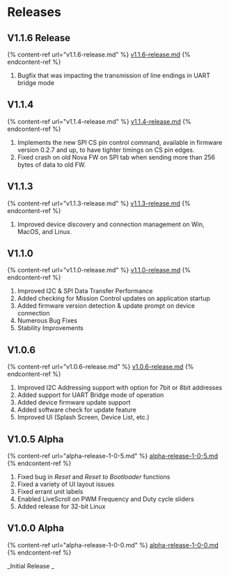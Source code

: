 # Releases

## V1.1.6 Release

{% content-ref url="v1.1.6-release.md" %}
[v1.1.6-release.md](v1.1.6-release.md)
{% endcontent-ref %}

1. Bugfix that was impacting the transmission of line endings in UART bridge mode

## V1.1.4

{% content-ref url="v1.1.4-release.md" %}
[v1.1.4-release.md](v1.1.4-release.md)
{% endcontent-ref %}

1. Implements the new SPI CS pin control command, available in firmware version 0.2.7 and up, to have tighter timings on CS pin edges.
2. Fixed crash on old Nova FW on SPI tab when sending more than 256 bytes of data to old FW.

## V1.1.3

{% content-ref url="v1.1.3-release.md" %}
[v1.1.3-release.md](v1.1.3-release.md)
{% endcontent-ref %}

1. Improved device discovery and connection management on Win, MacOS, and Linux.

## V1.1.0

{% content-ref url="v1.1.0-release.md" %}
[v1.1.0-release.md](v1.1.0-release.md)
{% endcontent-ref %}

1. Improved I2C & SPI Data Transfer Performance
2. Added checking for Mission Control updates on application startup
3. Added firmware version detection & update prompt on device connection
4. Numerous Bug Fixes
5. Stability Improvements

## V1.0.6

{% content-ref url="v1.0.6-release.md" %}
[v1.0.6-release.md](v1.0.6-release.md)
{% endcontent-ref %}

1. Improved I2C Addressing support with option for 7bit or 8bit addresses
2. Added support for UART Bridge mode of operation
3. Added device firmware update support
4. Added software check for update feature
5. Improved UI (Splash Screen, Device List, etc.)

## V1.0.5 Alpha

{% content-ref url="alpha-release-1-0-5.md" %}
[alpha-release-1-0-5.md](alpha-release-1-0-5.md)
{% endcontent-ref %}

1. Fixed bug in _Reset_ and _Reset to Bootloader_ functions
2. Fixed a variety of UI layout issues
3. Fixed errant unit labels
4. Enabled LiveScroll on PWM Frequency and Duty cycle sliders
5. Added release for 32-bit Linux

## V1.0.0 Alpha

{% content-ref url="alpha-release-1-0-0.md" %}
[alpha-release-1-0-0.md](alpha-release-1-0-0.md)
{% endcontent-ref %}

_Initial Release _
